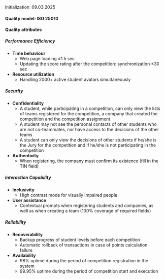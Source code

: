 Initialization: 09.03.2025
#### **Quality model**: ISO 25010
#### **Quality attributes**
##### Performance Efficiency
* **Time behaviour** 
	- Web page loading ≤1.5 sec
	- Updating the score rating after the competition: synchronization ≤30 sec
* **Resource utilization**
	- Handling 2000+ active student avatars simultaneously
##### Security
- **Confidentiality**
	- A student, while participating in a competition, can only view the lists of teams registered for the competition, a company that created the competition and the competition assignment
	- A student may not see the personal contacts of other students who are not co-teammates, nor have access to the decisions of the other teams
	- A student can only view the decisions of other students if he/she is the Jury for the competition and if he/she is not participating in the competition
- **Authenticity**
	- When registering, the company must confirm its existence (fill in the TIN field)
##### Interaction Capability
- **Inclusivity**
	- High contrast mode for visually impaired people
- **User assistance**
	- Contextual prompts when registering students and companies, as well as when creating a team (100% coverage of required fields)
##### Reliability
- **Recoverability** 
	- Backup progress of student levels before each competition
	- Automatic rollback of transactions in case of points calculation failure
- **Availability** 
	- 98% uptime during the period of competition registration in the system 
	- 99.95% uptime during the period of competition start and execution